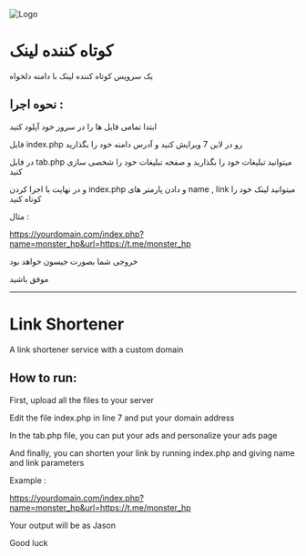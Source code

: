 ![Logo](https://itresan.com/wp-content/uploads/2018/09/URL-Shortener-2.jpg)

# کوتاه کننده لینک

یک سرویس کوتاه کننده لینک با دامنه دلخواه 

## نحوه اجرا : 

ابتدا تمامی فایل ها را در سرور خود آپلود کنید 

فایل index.php رو در لاین 7 ویرایش کنید و آدرس دامنه خود را بگذارید

در فایل tab.php میتوانید تبلیغات خود را بگذارید و صفحه تبلیغات خود را شخصی سازی کنید 

و در نهایت با اجرا کردن index.php و دادن پارمتر های name , link میتوانید لینک خود را کوتاه کنید 

مثال : 

https://yourdomain.com/index.php?name=monster_hp&url=https://t.me/monster_hp

خروجی شما بصورت جیسون خواهد بود

موفق باشید

-------------------------------------------------------------------------

# Link Shortener

A link shortener service with a custom domain

## How to run:

First, upload all the files to your server

Edit the file index.php in line 7 and put your domain address

In the tab.php file, you can put your ads and personalize your ads page

And finally, you can shorten your link by running index.php and giving name and link parameters

Example :

https://yourdomain.com/index.php?name=monster_hp&url=https://t.me/monster_hp

Your output will be as Jason

Good luck
